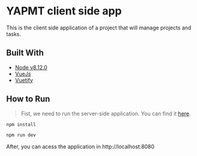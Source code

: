 # YAPMT client side app

This is the client side application of a project that will manage projects and tasks.

## Built With
- [Node v8.12.0](https://nodejs.org/en/blog/release/v8.12.0/)
- [VueJs](https://vuejs.org/)
- [Vuetify](https://vuetifyjs.com/en/)

## How to **Run**

> Fist, we need to run the server-side application. You can find it [here](https://github.com/evandroferreiras/yapmt-api).

``` bash
npm install

npm run dev
```

After, you can acess the application in http://localhost:8080
